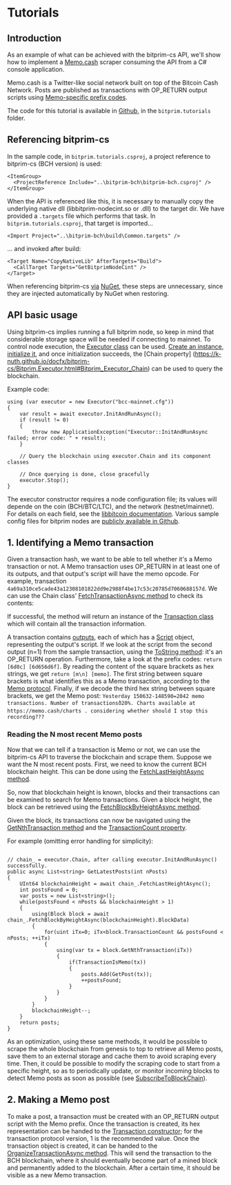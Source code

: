 # Tutorials

## Introduction

As an example of what can be achieved with the bitprim-cs API, we'll show how to implement a [Memo.cash](https://memo.cash/)
scraper consuming the API from a C# console application.

Memo.cash is a Twitter-like social network built on top of the Bitcoin Cash Network. Posts are published as transactions with OP_RETURN
output scripts using [Memo-specific prefix codes](https://memo.cash/protocol).

The code for this tutorial is available in [Github](https://github.com/bitprim/bitprim-cs.git), in the `bitprim.tutorials` folder.

## Referencing bitprim-cs

In the sample code, in `bitprim.tutorials.csproj`, a project reference to bitprim-cs (BCH version) is used:

```
<ItemGroup>
  <ProjectReference Include="..\bitprim-bch\bitprim-bch.csproj" />
</ItemGroup>
```

When the API is referenced like this, it is necessary to manually copy the underlying native dll (libbitprim-nodecint.so or .dll) to the target dir.
We have provided a `.targets` file which performs that task. In `bitprim.tutorials.csproj`, that target is imported...

```
<Import Project="..\bitprim-bch\build\Common.targets" />
```

... and invoked after build:

```
<Target Name="CopyNativeLib" AfterTargets="Build">
  <CallTarget Targets="GetBitprimNodeCint" />
</Target>
```

When referencing bitprim-cs [via](https://www.nuget.org/packages/bitprim-bch) [NuGet](https://www.nuget.org/packages/bitprim-btc), these steps are unnecessary, since they are injected automatically by NuGet when restoring.

## API basic usage

Using bitprim-cs implies running a full bitprim node, so keep in mind that considerable storage space will be needed if connecting to mainnet.
To control node execution, the [Executor class](https://k-nuth.github.io/docfx/bitprim-cs/Bitprim.Executor.html) can be used. [Create an instance](https://k-nuth.github.io/docfx/bitprim-cs/Bitprim.Executor.html#constructors), [initialize it](https://k-nuth.github.io/docfx/bitprim-cs/Bitprim.Executor.html#Bitprim_Executor_InitAndRunAsync), and once initialization succeeds, the 
[Chain property] (https://k-nuth.github.io/docfx/bitprim-cs/Bitprim.Executor.html#Bitprim_Executor_Chain) can be used to query the blockchain.

Example code:

```
using (var executor = new Executor("bcc-mainnet.cfg"))
{
    var result = await executor.InitAndRunAsync();
    if (result != 0)
    {
        throw new ApplicationException("Executor::InitAndRunAsync failed; error code: " + result);
    }
    
    // Query the blockchain using executor.Chain and its component classes

    // Once querying is done, close gracefully
    executor.Stop();
}
```

The executor constructor requires a node configuration file; its values will depende on the coin (BCH/BTC/LTC), and the network (testnet/mainnet).
For details on each field, see the [libbitcoin documentation](https://github.com/libbitcoin/libbitcoin-server/wiki/Log-Settings).
Various sample config files for bitprim nodes are [publicly available in Github](https://github.com/bitprim/bitprim-config). 

## 1. Identifying a Memo transaction

Given a transaction hash, we want to be able to tell whether it's a Memo transaction or not. A Memo transaction uses
OP_RETURN in at least one of its outputs, and that output's script will have the memo opcode. For example,
transaction `4a69a310ce5cade43a12308101822dd9e2988f4be17c53c20785d7060688157d`.
We can use the Chain class' [FetchTransactionAsync method](https://k-nuth.github.io/docfx/bitprim-cs/Bitprim.Chain.html#Bitprim_Chain_FetchTransactionAsync_System_Byte___System_Boolean_) to check its contents:

If successful, the method will return an instance of the [Transaction class](https://k-nuth.github.io/docfx/bitprim-cs/Bitprim.Transaction.html)
which will contain all the transaction information. 

A transaction contains [outputs](https://k-nuth.github.io/docfx/bitprim-cs/Bitprim.Output.html), each of which has a [Script](https://k-nuth.github.io/docfx/bitprim-cs/Bitprim.Script.html) object, representing the output's script.
If we look at the script from the second output (n=1) from the sample transaction,
using the [ToString method](https://k-nuth.github.io/docfx/bitprim-cs/Bitprim.Script.html#Bitprim_Script_ToString_UInt32_):
it's an OP_RETURN operation. Furthermore, take a look at the prefix codes: `return [6d0c] [6d656d6f]`.
By reading the content of the square brackets as hex strings, we get `return [m\n] [memo]`. The first
string between square brackets is what identifies this as a Memo transaction, according to the [Memo protocol](https://memo.cash/protocol).
Finally, if we decode the third hex string between square brackets, we get the Memo post: `Yesterday 150632-148590=2042 memo transactions. Number of transactionsð20%. Charts available at https://memo.cash/charts . considering whether should I stop this recording???`

### Reading the N most recent Memo posts

Now that we can tell if a transaction is Memo or not, we can use the bitprim-cs API to traverse the blockchain and scrape them.
Suppose we want the N most recent posts. First, we need to know the current BCH blockchain height. This can be done using the
[FetchLastHeightAsync method](https://k-nuth.github.io/docfx/bitprim-cs/Bitprim.Chain.html#Bitprim_Chain_FetchLastHeightAsync).

So, now that blockchain height is known, blocks and their transactions can be examined to search for Memo transactions. Given a block height, the block can be retrieved using the [FetchBlockByHeightAsync method](https://k-nuth.github.io/docfx/bitprim-cs/Bitprim.Chain.html#Bitprim_Chain_FetchBlockByHeightAsync_UInt64_).

Given the block, its transactions can now be navigated using the [GetNthTransaction method](https://k-nuth.github.io/docfx/bitprim-cs/Bitprim.Block.html#Bitprim_Block_GetNthTransaction_UInt64_) and the
[TransactionCount property](https://k-nuth.github.io/docfx/bitprim-cs/Bitprim.Block.html#Bitprim_Block_TransactionCount).

For example (omitting error handling for simplicity):

```

// chain_ = executor.Chain, after calling executor.InitAndRunAsync() successfully.
public async List<string> GetLatestPosts(int nPosts)
{
    UInt64 blockchainHeight = await chain_.FetchLastHeightAsync();
    int postsFound = 0;
    var posts = new List<string>();
    while(postsFound < nPosts && blockchainHeight > 1)
    {
        using(Block block = await chain_.FetchBlockByHeightAsync(blockchainHeight).BlockData)
        {
            for(uint iTx=0; iTx<block.TransactionCount && postsFound < nPosts; ++iTx)
            {
                using(var tx = block.GetNthTransaction(iTx))
                {
                    if(TransactionIsMemo(tx))
                    {
                        posts.Add(GetPost(tx));
                        ++postsFound;
                    }
                }
            }
        }
        blockchainHeight--;
    }
    return posts;
}
```

As an optimization, using these same methods, it would be possible to scrape the whole blockchain from genesis to top to retrieve all Memo posts,
save them to an external storage and cache them to avoid scraping every time. Then, it could be possible to modify the scraping code to start from
a specific height, so as to periodically update, or monitor incoming blocks to detect Memo posts as soon as possible (see
[SubscribeToBlockChain](https://k-nuth.github.io/docfx/bitprim-cs/Bitprim.Executor.html#Bitprim_Executor_SubscribeToBlockChain_Bitprim_Executor_BlockHandler_)). 

## 2. Making a Memo post

To make a post, a transaction must be created with an OP_RETURN output script with the Memo prefix. Once the transaction is created, its hex representation can be handed to the [Transaction constructor](https://k-nuth.github.io/docfx/bitprim-cs/Bitprim.Transaction.html#Bitprim_Transaction__ctor_UInt32_System_String_); for the transaction protocol version,
1 is the recommended value. Once the transaction object is created, it can be handed to the 
 [OrganizeTransactionAsync method](https://k-nuth.github.io/docfx/bitprim-cs/Bitprim.Chain.html#Bitprim_Chain_OrganizeTransactionAsync_Bitprim_Transaction_). This will send the transaction to the BCH blockchain, where it should eventually become part of a mined block and permanently added to the blockchain. After a certain time, it should be visible as a new Memo transaction.
